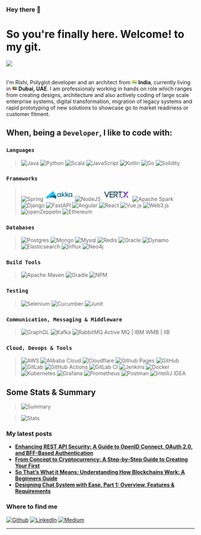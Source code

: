 ### Hey there 👋

<h1>So you're finally here. Welcome! to my git.</h1>

![](https://hits.seeyoufarm.com/api/count/incr/badge.svg?url=https%3A%2F%2Fgithub.com%2Frishisha191212%2Fhit-counter)

<p></br> I'm Rishi, Polyglot developer and an architect from <img src="./public/img/india.png" width="13"/> <b>India</b>, currently living in <img src="./public/img/uae.png" width="13"/> <b>Dubai, UAE</b>. 
I am professionaly working in hands on role which ranges from creating designs, architecture and also actively coding of large scale enterprise systems, digital transformation, migration of legacy systems and rapid prototyping of new solutions to showcase go to market readiness or customer fitment.</p>

## When, being a ```Developer```, I like to code with:

### `Languages`

  > ![Java](https://img.shields.io/badge/java-%23ED8B00.svg?style=for-the-badge&logo=openjdk&logoColor=white)
  ![Python](https://img.shields.io/badge/python-3670A0?style=for-the-badge&logo=python&logoColor=ffdd54)
  ![Scala](https://img.shields.io/badge/scala-%23DC322F.svg?style=for-the-badge&logo=scala&logoColor=white)
  ![JavaScript](https://img.shields.io/badge/javascript-%23323330.svg?style=for-the-badge&logo=javascript&logoColor=%23F7DF1E)
  ![Kotlin](https://img.shields.io/badge/kotlin-%237F52FF.svg?style=for-the-badge&logo=kotlin&logoColor=white)
  ![Go](https://img.shields.io/badge/go-%2300ADD8.svg?style=for-the-badge&logo=go&logoColor=white)
  ![Solidity](https://img.shields.io/badge/Solidity-%23363636.svg?style=for-the-badge&logo=solidity&logoColor=white)


### `Frameworks`

  > ![Spring](https://img.shields.io/badge/spring-%236DB33F.svg?style=for-the-badge&logo=spring&logoColor=white)
  ![akka](./public/img/Akka_toolkit_logo.png)
  ![NodeJS](https://img.shields.io/badge/node.js-6DA55F?style=for-the-badge&logo=node.js&logoColor=white)
  ![Vert.x](./public/img/Vert_Fotor.png)
  ![Apache Spark](https://img.shields.io/badge/Apache%20Spark-FDEE21?style=flat-square&logo=apachespark&logoColor=black)
  ![Django](https://img.shields.io/badge/django-%23092E20.svg?style=for-the-badge&logo=django&logoColor=white)
  ![FastAPI](https://img.shields.io/badge/FastAPI-005571?style=for-the-badge&logo=fastapi)
  ![Angular](https://img.shields.io/badge/angular-%23DD0031.svg?style=for-the-badge&logo=angular&logoColor=white)
  ![React](https://img.shields.io/badge/react-%2320232a.svg?style=for-the-badge&logo=react&logoColor=%2361DAFB)
  ![Vue.js](https://img.shields.io/badge/vuejs-%2335495e.svg?style=for-the-badge&logo=vuedotjs&logoColor=%234FC08D)
  ![Web3.js](https://img.shields.io/badge/web3.js-F16822?style=for-the-badge&logo=web3.js&logoColor=white)
  ![openZeppelin](https://img.shields.io/badge/OpenZeppelin-4E5EE4?logo=OpenZeppelin&logoColor=fff&style=for-the-badge)
  ![Ethereum](https://img.shields.io/badge/Ethereum-3C3C3D?style=for-the-badge&logo=Ethereum&logoColor=white)

### `Databases`

  > ![Postgres](https://img.shields.io/badge/PostgreSQL-316192?style=for-the-badge&logo=postgresql&logoColor=white)
  ![Mongo](https://img.shields.io/badge/MongoDB-4EA94B?style=for-the-badge&logo=mongodb&logoColor=white)
  ![Mysql](https://img.shields.io/badge/MySQL-005C84?style=for-the-badge&logo=mysql&logoColor=white)
  ![Redis](https://img.shields.io/badge/redis-%23DD0031.svg?&style=for-the-badge&logo=redis&logoColor=white)
  ![Oracle](https://img.shields.io/badge/Oracle-F80000?style=for-the-badge&logo=Oracle&logoColor=white)
  ![Dynamo](https://img.shields.io/badge/Amazon%20DynamoDB-4053D6?style=for-the-badge&logo=Amazon%20DynamoDB&logoColor=white)
  ![Elasticsearch](https://img.shields.io/badge/Elastic_Search-005571?style=for-the-badge&logo=elasticsearch&logoColor=white)
  ![Influx](https://img.shields.io/badge/InfluxDB-22ADF6?style=for-the-badge&logo=InfluxDB&logoColor=white)
  ![Neo4j](https://img.shields.io/badge/Neo4j-018bff?style=for-the-badge&logo=neo4j&logoColor=white)


### `Build Tools`

  > ![Apache Maven](https://img.shields.io/badge/Apache%20Maven-C71A36?style=for-the-badge&logo=Apache%20Maven&logoColor=white)
  ![Gradle](https://img.shields.io/badge/Gradle-02303A.svg?style=for-the-badge&logo=Gradle&logoColor=white)
  ![NPM](https://img.shields.io/badge/NPM-%23CB3837.svg?style=for-the-badge&logo=npm&logoColor=white)


### `Testing`

 > ![Selenium](https://img.shields.io/badge/-selenium-%43B02A?style=for-the-badge&logo=selenium&logoColor=white)
  ![Cucumber](https://img.shields.io/badge/Cucumber-43B02A?style=for-the-badge&logo=cucumber&logoColor=white)
  ![Junit](https://img.shields.io/badge/Junit5-25A162?style=for-the-badge&logo=junit5&logoColor=white)

### `Communication, Messaging & Middleware`

  > ![GraphQL](https://img.shields.io/badge/-GraphQL-E10098?style=for-the-badge&logo=graphql&logoColor=white)
  ![Kafka](https://img.shields.io/badge/Apache_Kafka-231F20?style=for-the-badge&logo=apache-kafka&logoColor=white)
  ![RabbitMQ](https://img.shields.io/badge/rabbitmq-%23FF6600.svg?&style=for-the-badge&logo=rabbitmq&logoColor=white)
  Active MQ | 
  IBM WMB | IIB


### `Cloud, Devops & Tools`

  > ![AWS](https://img.shields.io/badge/AWS-%23FF9900.svg?style=for-the-badge&logo=amazon-aws&logoColor=white)
  ![Alibaba Cloud](https://img.shields.io/badge/AlibabaCloud-%23FF6701.svg?style=for-the-badge&logo=alibabacloud&logoColor=white)
  ![Cloudflare](https://img.shields.io/badge/Cloudflare-F38020?style=for-the-badge&logo=Cloudflare&logoColor=white)
  ![Github Pages](https://img.shields.io/badge/github%20pages-121013?style=for-the-badge&logo=github&logoColor=white)
  ![GitHub](https://img.shields.io/badge/github-%23121011.svg?style=for-the-badge&logo=github&logoColor=white)
  ![GitLab](https://img.shields.io/badge/gitlab-%23181717.svg?style=for-the-badge&logo=gitlab&logoColor=white)
  ![GitHub Actions](https://img.shields.io/badge/github%20actions-%232671E5.svg?style=for-the-badge&logo=githubactions&logoColor=white)
  ![GitLab CI](https://img.shields.io/badge/gitlab%20ci-%23181717.svg?style=for-the-badge&logo=gitlab&logoColor=white)
  ![Jenkins](https://img.shields.io/badge/jenkins-%232C5263.svg?style=for-the-badge&logo=jenkins&logoColor=white)
  ![Docker](https://img.shields.io/badge/docker-%230db7ed.svg?style=for-the-badge&logo=docker&logoColor=white)
  ![Kubernetes](https://img.shields.io/badge/kubernetes-%23326ce5.svg?style=for-the-badge&logo=kubernetes&logoColor=white)
  ![Grafana](https://img.shields.io/badge/grafana-%23F46800.svg?style=for-the-badge&logo=grafana&logoColor=white)
  ![Prometheus](https://img.shields.io/badge/Prometheus-E6522C?style=for-the-badge&logo=Prometheus&logoColor=white)
  ![Postman](https://img.shields.io/badge/Postman-FF6C37?style=for-the-badge&logo=postman&logoColor=white)
  ![IntelliJ IDEA](https://img.shields.io/badge/IntelliJIDEA-000000.svg?style=for-the-badge&logo=intellij-idea&logoColor=white)



## Some Stats & Summary

  > ![Summary](https://github-profile-summary-cards.vercel.app/api/cards/profile-details?username=rishisha19&theme=nord_bright)


  >  ![Stats](https://github-readme-stats-git-masterrstaa-rickstaa.vercel.app/api?username=rishisha19&theme=cobalt)



<h3>My latest posts</h3>
<ul>
  <li><a href="https://medium.com/@rishi.sha/enhancing-rest-api-security-a-guide-to-openid-connect-oauth-2-0-and-bff-based-authentication-c26c8f3dff4e"><b>Enhancing REST API Security: A Guide to OpenID Connect, OAuth 2.0, and BFF-Based Authentication</b></li>
  <li><a href="https://medium.com/coinmonks/from-concept-to-cryptocurrency-a-step-by-step-guide-to-creating-your-first-coin-7695c4fedbcc"><b>From Concept to Cryptocurrency: A Step-by-Step Guide to Creating Your First </b></li>
  <li><a href="https://medium.com/@rishi.sha/so-thats-what-it-means-understanding-how-blockchains-work-1024d22d5eb7"><b>So That’s What it Means: Understanding How Blockchains Work: A Beginners Guide</b></a></li>
    <li><a href="https://medium.com/@rishi.sha/designing-chat-system-with-ease-part-1-overview-features-requirements-1d2f7cf6e9e5"><b> Designing Chat System with Ease, Part 1: Overview, Features & Requirements</b></a></li>
</ul>




<h3>Where to find me</h3>
  <p><a href="https://github.com/rishisha19" target="_blank"><img alt="Github" src="https://img.shields.io/badge/GitHub-%2312100E.svg?&style=for-the-badge&logo=Github&logoColor=white" /></a> <a href="https://www.linkedin.com/in/rishisharma920" target="_blank"><img alt="LinkedIn" src="https://img.shields.io/badge/linkedin-%230077B5.svg?&style=for-the-badge&logo=linkedin&logoColor=white" /></a> <a href="https://medium.com/@rishi.sha" target="_blank"><img alt="Medium" src="https://img.shields.io/badge/medium-%2312100E.svg?&style=for-the-badge&logo=medium&logoColor=white" /></a>
  </p>

------------




